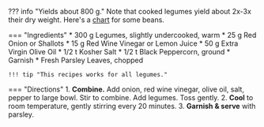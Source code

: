 ??? info "Yields about 800 g."
    Note that cooked legumes yield about 2x-3x their dry weight. Here's a [chart](https://www.seriouseats.com/2014/04/is-there-a-ratio-for-converting-between-dried.html) for some beans.

=== "Ingredients"
    * 300 g Legumes, slightly undercooked, warm
    * 25 g Red Onion or Shallots
    * 15 g Red Wine Vinegar or Lemon Juice
    * 50 g Extra Virgin Olive Oil
    * 1/2 t Kosher Salt
    * 1/2 t Black Peppercorn, ground
    * Garnish
        * Fresh Parsley Leaves, chopped

    !!! tip "This recipes works for all legumes."

=== "Directions"
    1. **Combine.** Add onion, red wine vinegar, olive oil, salt, pepper to large bowl. Stir to combine. Add legumes. Toss gently.
    2. **Cool** to room temperature, gently stirring every 20 minutes.
    3. **Garnish & serve** with parsley.

[^1]: {{ cite.bittman_how_to_cook_everything }}
